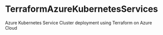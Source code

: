 # TerraformAzureKubernetesServices
Azure Kubernetes Service Cluster deployment using Terraform on Azure Cloud 
